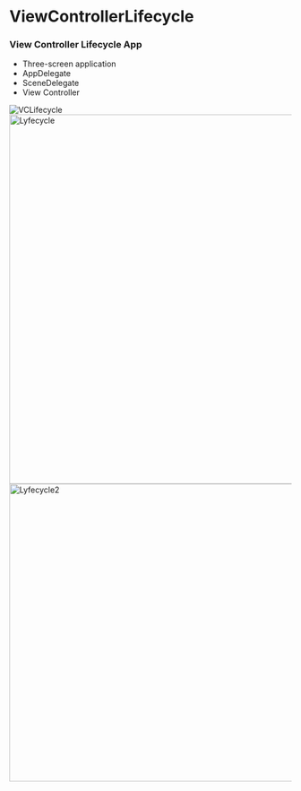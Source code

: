 # ViewControllerLifecycle
### View Controller Lifecycle App
* Three-screen application
* AppDelegate
* SceneDelegate
* View Controller

![VCLifecycle](https://user-images.githubusercontent.com/100304243/158244841-690e99ad-710f-46fa-8a74-fa99ecf5535d.png)
<img width="659" alt="Lyfecycle" src="https://user-images.githubusercontent.com/100304243/158245365-509dc35c-7fc4-4bed-ad2c-0b31b8830488.png">
<img width="531" alt="Lyfecycle2" src="https://user-images.githubusercontent.com/100304243/158248131-a2c7d078-59a5-4e0a-a1a6-56872a0e8d0b.png">
